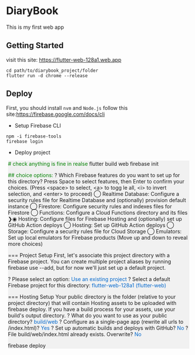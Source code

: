 # DiaryBook

This is my first web app

## Getting Started

visit this site: https://flutter-web-128a1.web.app
```shell
cd path/to/diarybook_project/folder
flutter run -d chrome --release
```

## Deploy
First, you should install `nvm` and `Node.js`
follow this site:https://firebase.google.com/docs/cli

* Setup Firebase CLI
```shell
npm -i firebase-tools
firebase login
```

* Deploy project
<div style="background-color:rgba(0, 0, 0, 0.0470588); padding:px; margin:5px">

<span style="color:#008000"># check anything is fine in realse</span>
flutter build web 
firebase init

<span style="color:#008000">## choice options:</span>
? Which Firebase features do you want to set up for this directory? Press Space to select features, then Enter to confirm your choices. (Press \<space\> to select, \<a\> to togg
le all, \<i\> to invert selection, and \<enter\> to proceed)
 ◯ Realtime Database: Configure a security rules file for Realtime Database and (optionally) provision default instance
 ◯ Firestore: Configure security rules and indexes files for Firestore
 ◯ Functions: Configure a Cloud Functions directory and its files
❯◉ Hosting: Configure files for Firebase Hosting and (optionally) set up GitHub Action deploys
 ◯ Hosting: Set up GitHub Action deploys
 ◯ Storage: Configure a security rules file for Cloud Storage
 ◯ Emulators: Set up local emulators for Firebase products
(Move up and down to reveal more choices)

=== Project Setup
First, let's associate this project directory with a Firebase project.
You can create multiple project aliases by running firebase use --add, 
but for now we'll just set up a default project.

? Please select an option: <span style="color:#0066cc">Use an existing project</span>
? Select a default Firebase project for this directory: <span style="color:#0066cc">flutter-web-128a1 (flutter-web)</span>

=== Hosting Setup
Your public directory is the folder (relative to your project directory) that
will contain Hosting assets to be uploaded with firebase deploy. If you
have a build process for your assets, use your build's output directory.
? What do you want to use as your public directory? <span style="color:#0066cc">build/web</span>
? Configure as a single-page app (rewrite all urls to /index.html)? <span style="color:#0066cc">Yes</span>
? Set up automatic builds and deploys with GitHub? <span style="color:#0066cc">No</span>
? File build/web/index.html already exists. Overwrite? <span style="color:#0066cc">No</span>

firebase deploy
</div>

